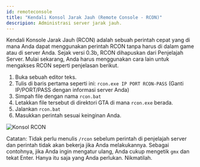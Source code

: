 ```yaml
---
id: remoteconsole
title: "Kendali Konsol Jarak Jauh (Remote Console - RCON)"
descripion: Administrasi server jarak jauh.
---
```


Kendali Konsole Jarak Jauh (RCON) adalah sebuah perintah cepat yang di mana Anda dapat menggunakan perintah RCON tanpa harus di dalam game atau di server Anda. Sejak versi 0.3b, RCON dihapuskan dari Penjelajah Server. Mulai sekarang, Anda harus menggunakan cara lain untuk mengakses RCON seperti penjelasan berikut.

1. Buka sebuah editor teks.
2. Tulis di baris pertama seperti ini: `rcon.exe IP PORT RCON-PASS` (Ganti IP/PORT/PASS dengan informasi server Anda)
3. Simpah file dengan nama `rcon.bat`
4. Letakkan file tersebut di direktori GTA di mana `rcon.exe` berada.
5. Jalankan `rcon.bat`
6. Masukkan perintah sesuai keinginan Anda.

![Konsol RCON](/images/server/rcon.jpg)

Catatan: Tidak perlu menulis `/rcon` sebelum perintah di penjelajah server dan perintah tidak akan bekerja jika Anda melakukannya. Sebagai contohnya, jika Anda ingin mengatur ulang, Anda cukup mengetik `gmx` dan tekat Enter. Hanya itu saja yang Anda perlukan. Nikmatilah.
